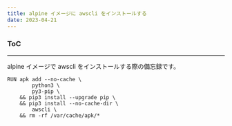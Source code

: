 ```yaml
---
title: alpine イメージに awscli をインストールする
date: 2023-04-21
---
```


<div class="toc">
<div class="toc-content">
<h3 class="menu-label">ToC</h3>
<!-- toc -->
</div>
</div>

---

alpine イメージで awscli をインストールする際の備忘録です。

```
RUN apk add --no-cache \
        python3 \
        py3-pip \
    && pip3 install --upgrade pip \
    && pip3 install --no-cache-dir \
        awscli \
    && rm -rf /var/cache/apk/*
```
